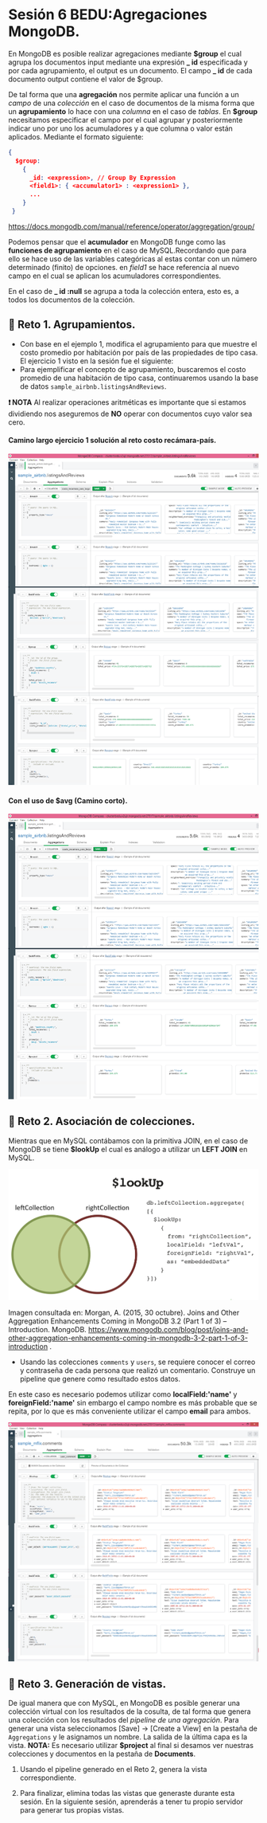 # Sesión 6 BEDU:Agregaciones MongoDB.

En MongoDB es posible realizar agregaciones mediante **$group** el cual agrupa los documentos input mediante una expresión **_ id** especificada y por cada agrupamiento, el output es un documento. El campo **_ id** de cada documento output contiene el valor de $group. 

De tal forma que una **agregación** nos permite aplicar una función a un *campo* de una *colección* en el caso de documentos de la misma forma que un **agrupamiento** lo hace con una *columna* en el caso de *tablas*. En **$group** necesitamos especificar el campo por el cual agrupar y posteriormente indicar uno por uno los acumuladores y a que columna o valor están aplicados. Mediante el formato siguiente:

```json
{
  $group:
    {
      _id: <expression>, // Group By Expression
      <field1>: { <accumulator1> : <expression1> },
      ...
    }
 }
```        
https://docs.mongodb.com/manual/reference/operator/aggregation/group/
        
Podemos pensar que el **acumulador** en MongoDB funge como las **funciones de agrupamiento** en el caso de MySQL.Recordando que para ello se hace uso de las variables categóricas al estas contar con un número determinado (finito) de opciones. en *field1* se hace referencia al nuevo campo en el cual se aplican los acumuladores correspondientes.

En el caso de **_ id :null** se agrupa a toda la colección entera, esto es, a todos los documentos de la colección.


## :pushpin: Reto 1. Agrupamientos. 
- Con base en el ejemplo 1, modifica el agrupamiento para que muestre el costo promedio por habitación por país de las propiedades de tipo casa. El ejercicio 1 visto en la sesión fue el siguiente: 
- Para ejemplificar el concepto de agrupamiento, buscaremos el costo promedio de una habitación de tipo casa, continuaremos usando la base de datos `sample_airbnb.listingsAndReviews`.

**:exclamation: NOTA** Al realizar operaciones aritméticas es importante que si estamos dividiendo nos aseguremos de **NO** operar con documentos cuyo valor sea cero. 
#### Camino largo ejercicio 1 solución al reto costo recámara-país.
![imagen](imagenes/costo_recamara_pais_largo.png)
#### Con el uso de $avg (Camino corto).
![imagen](imagenes/costo_recamara_pais_corto.png)
## :pushpin: Reto 2. Asociación de colecciones.
Mientras que en MySQL contábamos con la primitiva JOIN, en el caso de MongoDB se tiene **$lookUp** el cual es análogo a utilizar un **LEFT JOIN** en MySQL.

![imagen](imagenes/lookUp.png)

Imagen consultada en: Morgan, A. (2015, 30 octubre). Joins and Other Aggregation Enhancements Coming in MongoDB 3.2 (Part 1 of 3) – Introduction. MongoDB. https://www.mongodb.com/blog/post/joins-and-other-aggregation-enhancements-coming-in-mongodb-3-2-part-1-of-3-introduction . 


- Usando las colecciones `comments` y `users`, se requiere conocer el correo y contraseña de cada persona que realizó un comentario. Construye un pipeline que genere como resultado estos datos.

En este caso es necesario podemos utilizar como **localField:'name'** y **foreignField:'name'** sin embargo el campo nombre es más probable que se repita, por lo que es más conveniente utilizar el campo **email** para ambos.

![imagen](imagenes/user_comment.png)

## :pushpin: Reto 3. Generación de vistas.
De igual manera que con MySQL, en MongoDB es posible generar una colección virtual con los resultados de la cosulta, de tal forma que genera una colección con los resultados del *pipeline de una agregación*. Para generar una vista seleccionamos [Save] -> [Create a View] en la pestaña de `Aggregations` y le asignamos un nombre. La salida de la última capa es la vista. **NOTA:** Es necesario utilizar **$project** al final si desamos ver nuestras colecciones y documentos en la pestaña de **Documents**.

1. Usando el pipeline generado en el Reto 2, genera la vista correspondiente.

2. Para finalizar, elimina todas las vistas que generaste durante esta sesión. En la siguiente sesión, aprenderás a tener tu propio servidor para generar tus propias vistas. 
